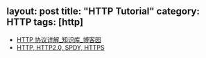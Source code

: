 layout: post
title: "HTTP Tutorial"
category: HTTP
tags: [http]
---

- [HTTP 协议详解_知识库_博客园](http://kb.cnblogs.com/page/130970/)
- [HTTP, HTTP2.0, SPDY, HTTPS](http://mp.weixin.qq.com/s?__biz=MzI0ODA2ODU2NQ==&mid=2651129855&idx=1&sn=1653d5f0149e5304474eecfc6ebdb518&scene=19#wechat_redirect)